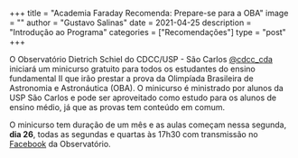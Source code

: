 +++
title = "Academia Faraday Recomenda: Prepare-se para a OBA"
image = ""
author = "Gustavo Salinas"
date = 2021-04-25
description = "Introdução ao Programa"
categories = ["Recomendações"]
type = "post"
+++

O Observatório Dietrich Schiel do CDCC/USP - São Carlos [@cdcc_cda](https://www.instagram.com/cdcc_cda/) iniciará um minicurso gratuito para todos os estudantes do ensino fundamental II que irão prestar a prova da Olimpíada Brasileira de Astronomia e Astronáutica (OBA). O minicurso é ministrado por alunos da USP São Carlos e pode ser aproveitado como estudo para os alunos de ensino médio, já que as provas tem conteúdo em comum. 

O minicurso tem duração de um mês e as aulas começam nessa segunda, **dia 26**, todas as segundas e quartas às 17h30 com transmissão no [Facebook](https://www.facebook.com/cdcccda/) da Observatório.

